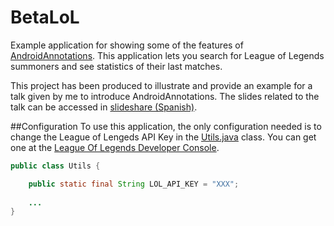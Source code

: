 # BetaLoL
Example application for showing some of the features of [AndroidAnnotations](https://github.com/excilys/androidannotations "Android Annotations"). 
This application lets you search for League of Legends summoners and see statistics of their last matches.

This project has been produced to illustrate and provide an example for a talk given by me to introduce AndroidAnnotations. The slides related to the talk can be accessed in [slideshare (Spanish)](http://es.slideshare.net/escobeitor1/introduccin-a-androidannotations).

##Configuration
To use this application, the only configuration needed is to change the League of Lengeds API Key in the [Utils.java](https://github.com/josescgar/BetaLoL/blob/master/app/src/main/java/com/escobeitor/betalol/config/Utils.java "Utils.java") class.
You can get one at the [League Of Legends Developer Console](https://developer.riotgames.com/ "LoL Developers").

```java
public class Utils {

    public static final String LOL_API_KEY = "XXX";
    
    ...
}
```
